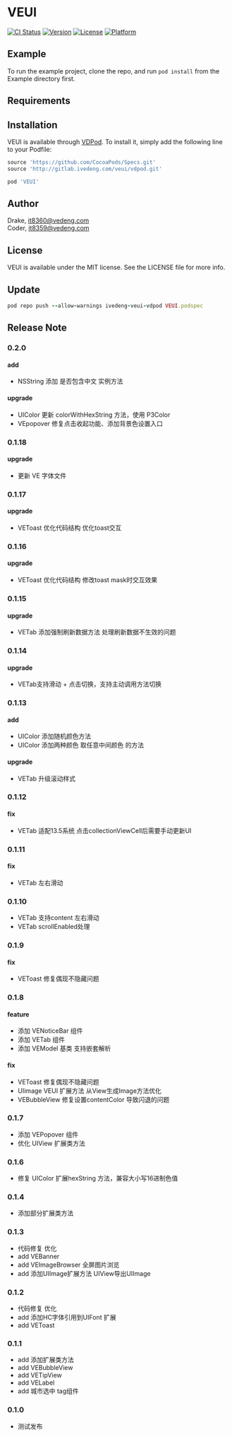 # VEUI

[![CI Status](https://img.shields.io/travis/Coder/VEUI.svg?style=flat)](https://travis-ci.org/Coder/VEUI)
[![Version](https://img.shields.io/cocoapods/v/VEUI.svg?style=flat)](https://cocoapods.org/pods/VEUI)
[![License](https://img.shields.io/cocoapods/l/VEUI.svg?style=flat)](https://cocoapods.org/pods/VEUI)
[![Platform](https://img.shields.io/cocoapods/p/VEUI.svg?style=flat)](https://cocoapods.org/pods/VEUI)

## Example

To run the example project, clone the repo, and run `pod install` from the Example directory first.

## Requirements

## Installation

VEUI is available through [VDPod](http://gitlab.ivedeng.com/veui/vdpod). To install it, simply add the following line to your Podfile:

```ruby
source 'https://github.com/CocoaPods/Specs.git'
source 'http://gitlab.ivedeng.com/veui/vdpod.git'

pod 'VEUI'
```

## Author

Drake, it8360@vedeng.com<br>
Coder, it8359@vedeng.com

## License

VEUI is available under the MIT license. See the LICENSE file for more info.

## Update
```ruby
pod repo push --allow-warnings ivedeng-veui-vdpod VEUI.podspec
```

## Release Note

### 0.2.0
#### add
* NSString 添加 是否包含中文 实例方法

#### upgrade
* UIColor 更新 colorWithHexString 方法，使用 P3Color
* VEpopover 修复点击收起功能、添加背景色设置入口

### 0.1.18
#### upgrade
* 更新 VE 字体文件

### 0.1.17
#### upgrade
* VEToast 优化代码结构 优化toast交互

### 0.1.16
#### upgrade
* VEToast 优化代码结构 修改toast mask时交互效果

### 0.1.15
#### upgrade
* VETab 添加强制刷新数据方法 处理刷新数据不生效的问题

### 0.1.14
#### upgrade
* VETab支持滑动 + 点击切换，支持主动调用方法切换

### 0.1.13
#### add
* UIColor 添加随机颜色方法
* UIColor 添加两种颜色 取任意中间颜色 的方法

#### upgrade
* VETab 升级滚动样式

### 0.1.12
#### fix
* VETab 适配13.5系统 点击collectionViewCell后需要手动更新UI

### 0.1.11
#### fix
* VETab 左右滑动

### 0.1.10
* VETab 支持content 左右滑动
* VETab scrollEnabled处理

### 0.1.9
#### fix
* VEToast 修复偶现不隐藏问题

### 0.1.8
#### feature
* 添加 VENoticeBar 组件
* 添加 VETab 组件
* 添加 VEModel 基类 支持嵌套解析

#### fix
* VEToast 修复偶现不隐藏问题
* UIimage VEUI 扩展方法 从View生成Image方法优化
* VEBubbleView 修复设置contentColor 导致闪退的问题

### 0.1.7
* 添加 VEPopover 组件
* 优化 UIView 扩展类方法

### 0.1.6
* 修复 UIColor 扩展hexString 方法，兼容大小写16进制色值

### 0.1.4
* 添加部分扩展类方法

### 0.1.3
* 代码修复 优化
* add VEBanner
* add VEImageBrowser 全屏图片浏览
* add 添加UIImage扩展方法 UIView导出UIImage

### 0.1.2
* 代码修复 优化
* add 添加HC字体引用到UIFont 扩展
* add VEToast

### 0.1.1
* add 添加扩展类方法
* add VEBubbleView
* add VETipView
* add VELabel
* add 城市选中 tag组件

### 0.1.0
* 测试发布
